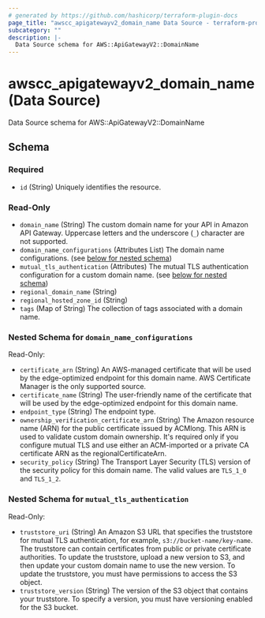 ```yaml
---
# generated by https://github.com/hashicorp/terraform-plugin-docs
page_title: "awscc_apigatewayv2_domain_name Data Source - terraform-provider-awscc"
subcategory: ""
description: |-
  Data Source schema for AWS::ApiGatewayV2::DomainName
---
```


# awscc_apigatewayv2_domain_name (Data Source)

Data Source schema for AWS::ApiGatewayV2::DomainName



<!-- schema generated by tfplugindocs -->
## Schema

### Required

- `id` (String) Uniquely identifies the resource.

### Read-Only

- `domain_name` (String) The custom domain name for your API in Amazon API Gateway. Uppercase letters and the underscore (``_``) character are not supported.
- `domain_name_configurations` (Attributes List) The domain name configurations. (see [below for nested schema](#nestedatt--domain_name_configurations))
- `mutual_tls_authentication` (Attributes) The mutual TLS authentication configuration for a custom domain name. (see [below for nested schema](#nestedatt--mutual_tls_authentication))
- `regional_domain_name` (String)
- `regional_hosted_zone_id` (String)
- `tags` (Map of String) The collection of tags associated with a domain name.

<a id="nestedatt--domain_name_configurations"></a>
### Nested Schema for `domain_name_configurations`

Read-Only:

- `certificate_arn` (String) An AWS-managed certificate that will be used by the edge-optimized endpoint for this domain name. AWS Certificate Manager is the only supported source.
- `certificate_name` (String) The user-friendly name of the certificate that will be used by the edge-optimized endpoint for this domain name.
- `endpoint_type` (String) The endpoint type.
- `ownership_verification_certificate_arn` (String) The Amazon resource name (ARN) for the public certificate issued by ACMlong. This ARN is used to validate custom domain ownership. It's required only if you configure mutual TLS and use either an ACM-imported or a private CA certificate ARN as the regionalCertificateArn.
- `security_policy` (String) The Transport Layer Security (TLS) version of the security policy for this domain name. The valid values are ``TLS_1_0`` and ``TLS_1_2``.


<a id="nestedatt--mutual_tls_authentication"></a>
### Nested Schema for `mutual_tls_authentication`

Read-Only:

- `truststore_uri` (String) An Amazon S3 URL that specifies the truststore for mutual TLS authentication, for example, ``s3://bucket-name/key-name``. The truststore can contain certificates from public or private certificate authorities. To update the truststore, upload a new version to S3, and then update your custom domain name to use the new version. To update the truststore, you must have permissions to access the S3 object.
- `truststore_version` (String) The version of the S3 object that contains your truststore. To specify a version, you must have versioning enabled for the S3 bucket.
